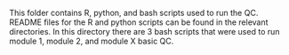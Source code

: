 This folder contains R, python, and bash scripts used to run the QC. README files for the R and python scripts can be found in the relevant directories. In this directory there are 3 bash scripts that were used to run module 1, module 2, and module X basic QC.
